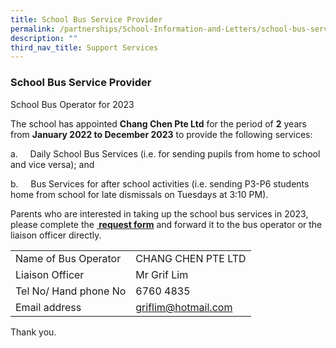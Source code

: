 ```yaml
---
title: School Bus Service Provider
permalink: /partnerships/School-Information-and-Letters/school-bus-service-provider/
description: ""
third_nav_title: Support Services
---
```

### School Bus Service Provider
  

School Bus Operator for 2023

The school has appointed **Chang Chen Pte Ltd** for the period of **2** years from **January 2022 to December 2023** to provide the following services:

a.     Daily School Bus Services (i.e. for sending pupils from home to school and vice versa); and   

b.     Bus Services for after school activities (i.e. sending P3-P6 students home from school for late dismissals on Tuesdays at 3:10 PM).   

Parents who are interested in taking up the school bus services in 2023, please complete the **[ request form](/files/Request%20Form_School%20Bus%20Services%202022.pdf)** and forward it to the bus operator or the liaison officer directly.

|  	|  	|
|---	|---	|
| Name of Bus Operator 	|  CHANG CHEN PTE LTD 	|
| Liaison Officer 	|  Mr Grif Lim 	|
| Tel No/ Hand phone No 	|  6760 4835 	|
| Email address 	|  [griflim@hotmail.com](mailto:griflim@hotmail.com) 	|

Thank you.